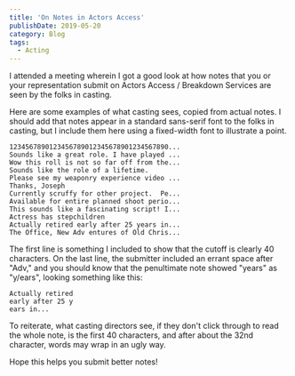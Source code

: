 ```yaml
---
title: 'On Notes in Actors Access'
publishDate: 2019-05-20
category: Blog
tags:
  - Acting
---
```


I attended a meeting wherein I got a good look at how notes that you or your representation submit on Actors Access / Breakdown Services are seen by the folks in casting.

Here are some examples of what casting sees, copied from actual notes. I should add that notes appear in a standard sans-serif font to the folks in casting, but I include them here using a fixed-width font to illustrate a point.

```
1234567890123456789012345678901234567890...
Sounds like a great role. I have played ...
Wow this roll is not so far off from the...
Sounds like the role of a lifetime.
Please see my weaponry experience video ...
Thanks, Joseph
Currently scruffy for other project.  Pe...
Available for entire planned shoot perio...
This sounds like a fascinating script! I...
Actress has stepchildren
Actually retired early after 25 years in...
The Office, New Adv entures of Old Chris...
```

The first line is something I included to show that the cutoff is clearly 40 characters. On the last line, the submitter included an errant space after "Adv," and you should know that the penultimate note showed "years" as "y/ears", looking something like this:

```
Actually retired
early after 25 y
ears in...
```

To reiterate, what casting directors see, if they don't click through to read the whole note, is the first 40 characters, and after about the 32nd character, words may wrap in an ugly way.

Hope this helps you submit better notes!
